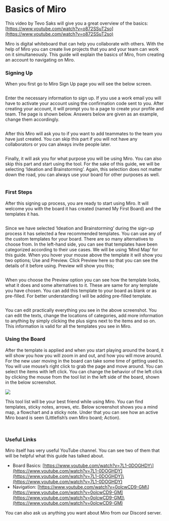 # Basics of Miro

This video by Tevo Saks will give you a great overview of the basics: [https://www.youtube.com/watch?v=o872SSuT2so](https://www.youtube.com/watch?v=o872SSuT2so)

Miro is digital whiteboard that can help you collaborate with others. With the help of Miro you can create live projects that you and your team can work on it simultaneously. This guide will explain the basics of Miro, from creating an account to navigating on Miro.

### Signing Up

When you first go to Miro Sign Up page you will see the below screen.&#x20;

<figure><img src="../../.gitbook/assets/Miro01 (1).png" alt=""><figcaption></figcaption></figure>

Enter the necessary information to sign up. If you use a work email you will have to activate your account using the confirmation code sent to you. After creating your account, it will prompt you to a page to create your profile and team. The page is shown below. Answers below are given as an example, change them accordingly.

<figure><img src="../../.gitbook/assets/Miro02.png" alt=""><figcaption></figcaption></figure>

After this Miro will ask you to if you want to add teammates to the team you have just created. You can skip this part if you will not have any collaborators or you can always invite people later.

<figure><img src="../../.gitbook/assets/Miro03.png" alt=""><figcaption></figcaption></figure>

Finally, it will ask you for what purpose you will be using Miro. You can also skip this part and start using the tool. For the sake of this guide, we will be selecting ‘Ideation and Brainstorming’. Again, this selection does not matter down the road, you can always use your board for other purposes as well.

<figure><img src="../../.gitbook/assets/Miro05.png" alt=""><figcaption></figcaption></figure>

### First Steps

After this signing up process, you are ready to start using Miro. It will welcome you with the board it has created (named My First Board) and the templates it has.

<figure><img src="../../.gitbook/assets/Miro06.png" alt=""><figcaption></figcaption></figure>

Since we have selected ‘Ideation and Brainstorming’ during the sign-up process it has selected a few recommended templates. You can use any of the custom templates for your board. There are so many alternatives to choose from. In the left-hand side, you can see that templates have been categorized according to their use cases. We will be using ‘Mind Map’ for this guide. When you hover your mouse above the template it will show you two options; Use and Preview. Click Preview here so that you can see the details of it before using. Preview will show you this;

<figure><img src="../../.gitbook/assets/Miro07.png" alt=""><figcaption></figcaption></figure>

When you choose the Preview option you can see how the template looks, what it does and some alternatives to it. These are same for any template you have chosen. You can add this template to your board as blank or as pre-filled. For better understanding I will be adding pre-filled template.

<figure><img src="../../.gitbook/assets/Miro08.png" alt=""><figcaption></figcaption></figure>

You can edit practically everything you see in the above screenshot. You can edit the texts, change the locations of categories, add more information to anything by simply clicking the plus signs next to the items and so on. This information is valid for all the templates you see in Miro.

### Using the Board

After the template is applied and when you start playing around the board, it will show you how you will zoom in and out, and how you will move around. For the new user moving in the board can take some time of getting used to. You will use mouse’s right click to grab the page and move around. You can select the items with left click. You can change the behavior of the left click by clicking the mouse from the tool list in the left side of the board, shown in the below screenshot.

![](../../.gitbook/assets/Miro09.png)

This tool list will be your best friend while using Miro. You can find templates, sticky notes, arrows, etc. Below screenshot shows you a mind map, a flowchart and a sticky note. Under that you can see how an active Miro board is seen (Littlefish’s own Miro board; Action).

<figure><img src="../../.gitbook/assets/Miro10.png" alt=""><figcaption></figcaption></figure>

<figure><img src="../../.gitbook/assets/Miro11.png" alt=""><figcaption></figcaption></figure>

### Useful Links

Miro itself has very useful YouTube channel. You can see two of them that will be helpful what this guide has talked about.

* Board Basics: [https://www.youtube.com/watch?v=7L1-0DOGHDY\](https://www.youtube.com/watch?v=7L1-0DOGHDY](https://www.youtube.com/watch?v=7L1-0DOGHDY]\(https://www.youtube.com/watch?v=7L1-0DOGHDY)
* Navigation: [https://www.youtube.com/watch?v=0olcwCD9-GM\](https://www.youtube.com/watch?v=0olcwCD9-GM](https://www.youtube.com/watch?v=0olcwCD9-GM]\(https://www.youtube.com/watch?v=0olcwCD9-GM)

You can also ask us anything you want about Miro from our Discord server.

